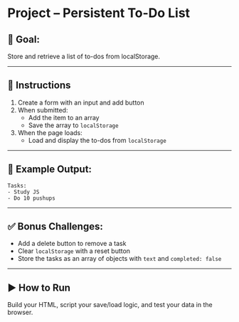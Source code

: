 # Project – Persistent To-Do List

## 🧠 Goal:
Store and retrieve a list of to-dos from localStorage.

---

## 🔧 Instructions

1. Create a form with an input and add button
2. When submitted:
   - Add the item to an array
   - Save the array to `localStorage`
3. When the page loads:
   - Load and display the to-dos from `localStorage`

---

## 🧪 Example Output:
```
Tasks:
- Study JS
- Do 10 pushups
```

---

## ✅ Bonus Challenges:
- Add a delete button to remove a task
- Clear `localStorage` with a reset button
- Store the tasks as an array of objects with `text` and `completed: false`

---

## ▶️ How to Run

Build your HTML, script your save/load logic, and test your data in the browser.
